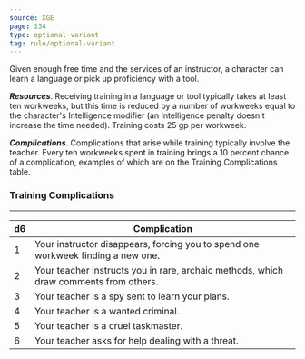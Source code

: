 ```yaml
---
source: XGE
page: 134
type: optional-variant
tag: rule/optional-variant
---
```


Given enough free time and the services of an instructor, a character can learn a language or pick up proficiency with a tool.

**_Resources_**. Receiving training in a language or tool typically takes at least ten workweeks, but this time is reduced by a number of workweeks equal to the character's Intelligence modifier (an Intelligence penalty doesn't increase the time needed). Training costs 25 gp per workweek.

**_Complications_**. Complications that arise while training typically involve the teacher. Every ten workweeks spent in training brings a 10 percent chance of a complication, examples of which are on the Training Complications table.

### Training Complications
---
|d6|Complication|
|---|-----------|
|1|Your instructor disappears, forcing you to spend one workweek finding a new one.|
|2|Your teacher instructs you in rare, archaic methods, which draw comments from others.|
|3|Your teacher is a spy sent to learn your plans.|
|4|Your teacher is a wanted criminal.|
|5|Your teacher is a cruel taskmaster.|
|6|Your teacher asks for help dealing with a threat.|


